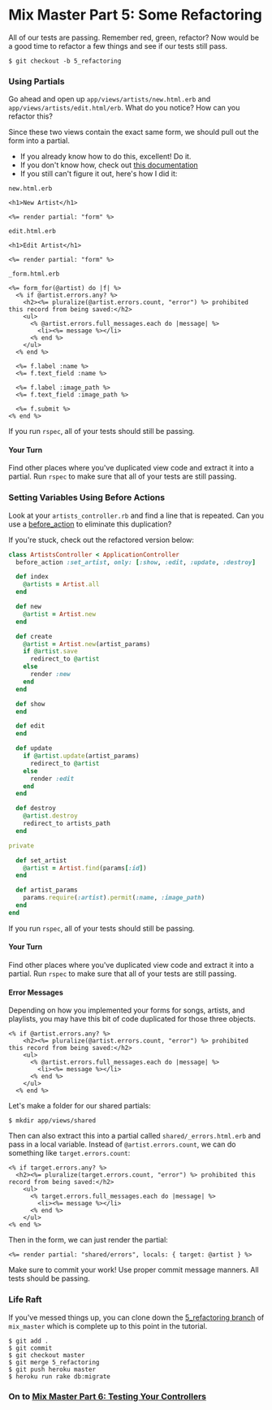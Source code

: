# Mix Master Part 5: Some Refactoring

All of our tests are passing. Remember red, green, refactor? Now would be a good time to refactor a few things and see if our tests still pass. 

```
$ git checkout -b 5_refactoring
```

### Using Partials

Go ahead and open up `app/views/artists/new.html.erb` and `app/views/artists/edit.html/erb`. What do you notice? How can you refactor this? 

Since these two views contain the exact same form, we should pull out the form into a partial. 

* If you already know how to do this, excellent! Do it.
* If you don't know how, check out [this documentation](http://guides.rubyonrails.org/layouts_and_rendering.html#using-partials)
* If you still can't figure it out, here's how I did it:


`new.html.erb`

```erb
<h1>New Artist</h1>

<%= render partial: "form" %>
```

`edit.html.erb`

```erb
<h1>Edit Artist</h1>

<%= render partial: "form" %>
```

`_form.html.erb`

```erb
<%= form_for(@artist) do |f| %>
  <% if @artist.errors.any? %>
    <h2><%= pluralize(@artist.errors.count, "error") %> prohibited this record from being saved:</h2>
    <ul>
      <% @artist.errors.full_messages.each do |message| %>
        <li><%= message %></li>
      <% end %>
    </ul>
  <% end %>

  <%= f.label :name %>
  <%= f.text_field :name %>

  <%= f.label :image_path %>
  <%= f.text_field :image_path %>

  <%= f.submit %>
<% end %>
```

If you run `rspec`, all of your tests should still be passing. 

#### Your Turn

Find other places where you've duplicated view code and extract it into a partial. Run `rspec` to make sure that all of your tests are still passing. 

### Setting Variables Using Before Actions

Look at your `artists_controller.rb` and find a line that is repeated. Can you use a [before_action](http://guides.rubyonrails.org/action_controller_overview.html#filters) to eliminate this duplication?

If you're stuck, check out the refactored version below:

```ruby
class ArtistsController < ApplicationController
  before_action :set_artist, only: [:show, :edit, :update, :destroy]

  def index
    @artists = Artist.all
  end

  def new
    @artist = Artist.new
  end

  def create
    @artist = Artist.new(artist_params)
    if @artist.save
      redirect_to @artist
    else
      render :new
    end
  end

  def show
  end

  def edit
  end

  def update
    if @artist.update(artist_params)
      redirect_to @artist
    else
      render :edit
    end
  end

  def destroy
    @artist.destroy
    redirect_to artists_path
  end

private

  def set_artist
    @artist = Artist.find(params[:id])  
  end

  def artist_params
    params.require(:artist).permit(:name, :image_path)  
  end
end
```

If you run `rspec`, all of your tests should still be passing. 

#### Your Turn

Find other places where you've duplicated view code and extract it into a partial. Run `rspec` to make sure that all of your tests are still passing. 

#### Error Messages

Depending on how you implemented your forms for songs, artists, and playlists, you may have this bit of code duplicated for those three objects. 

```erb
<% if @artist.errors.any? %>
    <h2><%= pluralize(@artist.errors.count, "error") %> prohibited this record from being saved:</h2>
    <ul>
      <% @artist.errors.full_messages.each do |message| %>
        <li><%= message %></li>
      <% end %>
    </ul>
  <% end %>
```

Let's make a folder for our shared partials:

```
$ mkdir app/views/shared
```

Then can also extract this into a partial called `shared/_errors.html.erb` and pass in a local variable. Instead of `@artist.errors.count`, we can do something like `target.errors.count`:

```erb 
<% if target.errors.any? %>
  <h2><%= pluralize(target.errors.count, "error") %> prohibited this record from being saved:</h2>
    <ul>
      <% target.errors.full_messages.each do |message| %>
        <li><%= message %></li>
      <% end %>
    </ul>
<% end %>
```

Then in the form, we can just render the partial:

```erb
<%= render partial: "shared/errors", locals: { target: @artist } %>
```

Make sure to commit your work! Use proper commit message manners. All tests should be passing. 

### Life Raft

If you've messed things up, you can clone down the [5_refactoring branch](https://github.com/rwarbelow/mix_master/tree/5_refactoring) of `mix_master` which is complete up to this point in the tutorial. 

```
$ git add .
$ git commit
$ git checkout master
$ git merge 5_refactoring
$ git push heroku master
$ heroku run rake db:migrate
```

### On to [Mix Master Part 6: Testing Your Controllers](/ruby_02-web_applications_with_ruby/mix_master/6_controller_tests.markdown)
